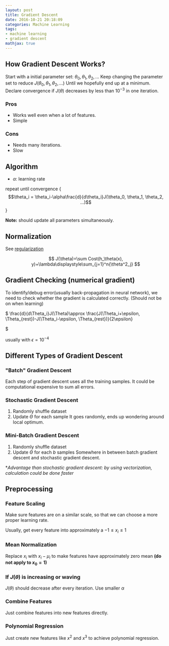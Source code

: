 ```yaml
---
layout: post
title: Gradient Descent
date: 2016-10-21 20:18:09
categories: Machine Learning
tags: 
- machine learning
- gradient descent
mathjax: true
---
```


## How Gradient Descent Works?
Start with a initial parameter set: $\theta_0, \theta_1, \theta_2, ...$
Keep changing the parameter set to reduce $J(\theta_0, \theta_1, \theta_2, ...)$
Until we hopefully end up at a minimum.
Declare convergence if $J(\theta)$ decreases by less than $10^{-3}$ in one iteration.

### Pros
- Works well even when a lot of features.
- Simple

### Cons
- Needs many iterations.
- Slow

## Algorithm
- $\alpha$: learning rate

repeat until convergence {
$$\theta_i = \theta_i-\alpha\frac{d}{d\theta_i}J(\theta_0, \theta_1, \theta_2, ...)$$
}

**Note:** should update all parameters simultaneously.

## Normalization
See [regularization](/2016/10/21/machine-learning/introduction-to-machine-learning/#Overfitting)

$$
J(\theta)=\sum Cost(h_\theta(x), y)+\lambda\displaystyle\sum_{j=1}^n{\theta^2_j}
$$

## Gradient Checking (numerical gradient)
To identify/debug error(usually back-propagation in neural network), we need to check whether the gradient is calculated correctly. (Should not be on when learning)

$
\frac{d}{d\Theta_i}J(\Theta)\approx \frac{J(\Theta_i+\epsilon, \Theta_{rest})-J(\Theta_i-\epsilon, \Theta_{rest})}{2\epsilon}

$

usually with $\epsilon=10^{-4}$

## Different Types of Gradient Descent

### "Batch" Gradient Descent
Each step of gradient descent uses all the training samples.
It could be computational expensive to sum all errors.

### Stochastic Gradient Descent
1. Randomly shuffle dataset
2. Update $\Theta$ for each sample
It goes randomly, ends up wondering around local optimum.

### Mini-Batch Gradient Descent
1. Randomly shuffle dataset
2. Update $\Theta$ for each $b$ samples
Somewhere in between batch gradient descent and stochastic gradient descent.

**Advantage than stochastic gradient descent: by using vectorization, calculation could be done faster*


## Preprocessing
### Feature Scaling
Make sure features are on a similar scale, so that we can choose a more proper learning rate.

Usually, get every feature into approximately a $-1\le x_i\le 1$

### Mean Normalization
Replace $x_i$ with $x_i-\mu_i$ to make features have approximately zero mean **(do not apply to $x_0=1$)**

### If $J(\theta)$ is increasing or waving
$J(\theta)$ should decrease after every iteration.
Use smaller $\alpha$

### Combine Features
Just combine features into new features directly.

### Polynomial Regression
Just create new features like $x^2$ and $x^3$ to achieve polynomial regression.